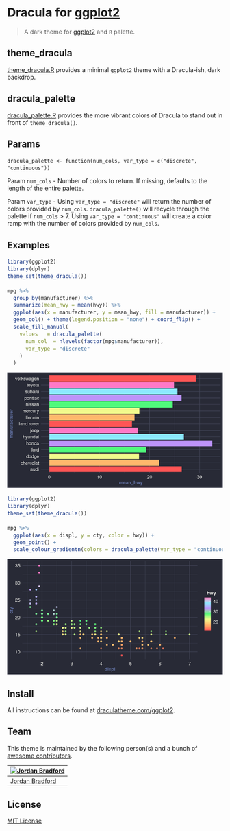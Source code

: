 # Dracula for [ggplot2](https://github.com/tidyverse/ggplot2)

> A dark theme for [ggplot2](https://github.com/tidyverse/ggplot2) and `R` palette.

## theme_dracula
[theme_dracula.R](theme_dracula.R) provides a minimal `ggplot2` theme with a Dracula-ish, dark backdrop.

## dracula_palette
[dracula_palette.R](dracula_palette.R) provides the more vibrant colors of Dracula to stand out in front of `theme_dracula()`.

## Params
`dracula_palette <- function(num_cols, var_type = c("discrete", "continuous"))`

Param `num_cols` - Number of colors to return. If missing, defaults to the length of the entire palette.

Param `var_type` - Using `var_type = "discrete"` will return the number of colors provided by `num_cols`. `dracula_palette()` will recycle through the palette if `num_cols` > 7. Using `var_type = "continuous"` will create a color ramp with the number of colors provided by `num_cols`.

## Examples

```R
library(ggplot2)
library(dplyr)
theme_set(theme_dracula())

mpg %>%
  group_by(manufacturer) %>%
  summarize(mean_hwy = mean(hwy)) %>%
  ggplot(aes(x = manufacturer, y = mean_hwy, fill = manufacturer)) + 
  geom_col() + theme(legend.position = "none") + coord_flip() +
  scale_fill_manual(
    values   = dracula_palette(
      num_col  = nlevels(factor(mpg$manufacturer)), 
      var_type = "discrete"
    )
  )
```

![MPG Discrete Bar Chart](img/discrete_mpg.png)

```R
library(ggplot2)
library(dplyr)
theme_set(theme_dracula())

mpg %>%
  ggplot(aes(x = displ, y = cty, color = hwy)) + 
  geom_point() + 
  scale_colour_gradientn(colors = dracula_palette(var_type = "continuous"))
```

![MPG Continuous Point Chart](img/continuous_mpg.png)

## Install

All instructions can be found at [draculatheme.com/ggplot2](https://draculatheme.com/ggplot2).

## Team

This theme is maintained by the following person(s) and a bunch of [awesome contributors](https://github.com/dracula/ggplot2/graphs/contributors).

[![Jordan Bradford](https://github.com/jrdnbradford.png?size=100)](https://github.com/jrdnbradford) |
--- |
[Jordan Bradford](https://github.com/jrdnbradford) |

## License

[MIT License](./LICENSE)